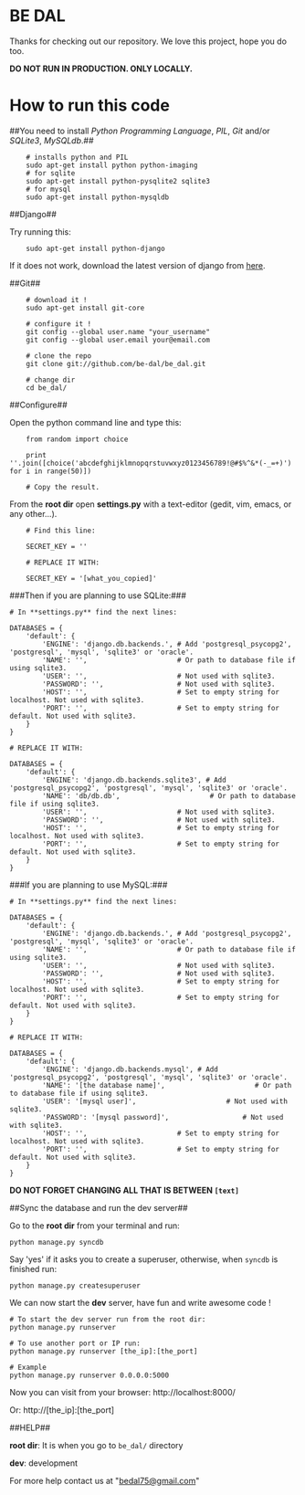 # BE DAL #

Thanks for checking out our repository. We love this project, hope you do too.

**DO NOT RUN IN PRODUCTION. ONLY LOCALLY.**

# How to run this code #

##You need to install *Python Programming Language*, *PIL*, *Git* and/or *SQLite3*, *MySQLdb*.##

		# installs python and PIL
		sudo apt-get install python python-imaging 
		# for sqlite
		sudo apt-get install python-pysqlite2 sqlite3
		# for mysql
		sudo apt-get install python-mysqldb
		
##Django##

Try running this:

		sudo apt-get install python-django

If it does not work, download the latest version of django from [here](http://www.djangoproject.com/download/).

##Git##
		
		# download it !
		sudo apt-get install git-core
		
		# configure it !
		git config --global user.name "your_username"
		git config --global user.email your@email.com
		
		# clone the repo
		git clone git://github.com/be-dal/be_dal.git
		
		# change dir
		cd be_dal/

##Configure##

Open the python command line and type this:

		from random import choice
		
		print ''.join([choice('abcdefghijklmnopqrstuvwxyz0123456789!@#$%^&*(-_=+)') for i in range(50)])
		
		# Copy the result.
		
From the **root dir** open **settings.py** with a text-editor (gedit, vim, emacs, or any other...).
		
		# Find this line:
		
		SECRET_KEY = ''
		
		# REPLACE IT WITH:
		
		SECRET_KEY = '[what_you_copied]'
		
###Then if you are planning to use SQLite:###

    # In **settings.py** find the next lines:
		
    DATABASES = {
        'default': {
            'ENGINE': 'django.db.backends.', # Add 'postgresql_psycopg2', 'postgresql', 'mysql', 'sqlite3' or 'oracle'.
            'NAME': '',                      # Or path to database file if using sqlite3.
            'USER': '',                      # Not used with sqlite3.
            'PASSWORD': '',                  # Not used with sqlite3.
            'HOST': '',                      # Set to empty string for localhost. Not used with sqlite3.
            'PORT': '',                      # Set to empty string for default. Not used with sqlite3.
        }
    }
    
    # REPLACE IT WITH:
    
    DATABASES = {
        'default': {
            'ENGINE': 'django.db.backends.sqlite3', # Add 'postgresql_psycopg2', 'postgresql', 'mysql', 'sqlite3' or 'oracle'.
            'NAME': 'db/db.db',                      # Or path to database file if using sqlite3.
            'USER': '',                      # Not used with sqlite3.
            'PASSWORD': '',                  # Not used with sqlite3.
            'HOST': '',                      # Set to empty string for localhost. Not used with sqlite3.
            'PORT': '',                      # Set to empty string for default. Not used with sqlite3.
        }
    }

###If you are planning to use MySQL:###

    # In **settings.py** find the next lines:
		
    DATABASES = {
        'default': {
            'ENGINE': 'django.db.backends.', # Add 'postgresql_psycopg2', 'postgresql', 'mysql', 'sqlite3' or 'oracle'.
            'NAME': '',                      # Or path to database file if using sqlite3.
            'USER': '',                      # Not used with sqlite3.
            'PASSWORD': '',                  # Not used with sqlite3.
            'HOST': '',                      # Set to empty string for localhost. Not used with sqlite3.
            'PORT': '',                      # Set to empty string for default. Not used with sqlite3.
        }
    }
    
    # REPLACE IT WITH:
    
    DATABASES = {
        'default': {
            'ENGINE': 'django.db.backends.mysql', # Add 'postgresql_psycopg2', 'postgresql', 'mysql', 'sqlite3' or 'oracle'.
            'NAME': '[the database name]',                      # Or path to database file if using sqlite3.
            'USER': '[mysql user]',                      # Not used with sqlite3.
            'PASSWORD': '[mysql password]',                  # Not used with sqlite3.
            'HOST': '',                      # Set to empty string for localhost. Not used with sqlite3.
            'PORT': '',                      # Set to empty string for default. Not used with sqlite3.
        }
    }
    
    
**DO NOT FORGET CHANGING ALL THAT IS BETWEEN `[text]`**


##Sync the database and run the dev server##

Go to the **root dir** from your terminal and run:

    python manage.py syncdb

Say 'yes' if it asks you to create a superuser, otherwise, when `syncdb` is finished
run:

    python manage.py createsuperuser
    
We can now start the **dev** server, have fun and write awesome code !

    # To start the dev server run from the root dir:
    python manage.py runserver
    
    # To use another port or IP run:
    python manage.py runserver [the_ip]:[the_port]
    
    # Example
    python manage.py runserver 0.0.0.0:5000

Now you can visit from your browser: http://localhost:8000/

Or: http://[the_ip]:[the_port]

##HELP##

**root dir**: It is when you go to `be_dal/` directory

**dev**: development

For more help contact us at "bedal75@gmail.com"
